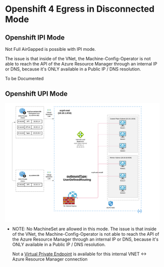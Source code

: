 # Openshift 4 Egress in Disconnected Mode

## Openshift IPI Mode

Not Full AirGapped is possible with IPI mode.

The issue is that inside of the VNet, the
Machine-Config-Operator is not able to reach the API of the Azure Resource Manager through an
internal IP or DNS, because it's ONLY available in a Public IP / DNS resolution.

To be Documented

## Openshift UPI Mode

 <img align="center" width="750" src="pics/egress_azure_disconnected.png">

* NOTE: No MachineSet are allowed in this mode. The issue is that inside of the VNet, the
  Machine-Config-Operator is not able to reach the API of the Azure Resource Manager through an
  internal IP or DNS, because it's ONLY available in a Public IP / DNS resolution.

  Not a [Virtual Private Endpoint](https://docs.microsoft.com/en-us/azure/virtual-network/virtual-network-service-endpoints-overview) is available for this internal VNET <-> Azure Resource Manager
  connection
